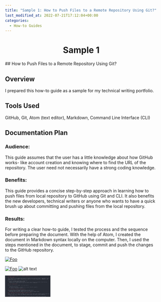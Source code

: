 ```yaml
---
title: "Sample 1: How to Push Files to a Remote Repository Using Git?"
last_modified_at: 2022-07-21T17:12:04+00:00
categories:
  - How-to Guides
---
```


<h1 align="center">Sample 1</h1>
## How to Push Files to a Remote Repository Using Git?

## Overview
I prepared this how-to guide as a sample for my technical writing portfolio.

## Tools Used
GitHub, Git, Atom (text editor), Markdown, Command Line Interface (CLI)

## Documentation Plan

### Audience:
This guide assumes that the user has a little knowledge about how GitHub works- like account creation and knowing where to find the URL of the repository. The user need not necessarily have a strong coding knowledge.

### Benefits:
This guide provides a concise step-by-step approach in learning how to push files from local repository to GitHub using Git and CLI. It also benefits the new developers, technical writers or anyone who wants to have a quick brush up about committing and pushing files from the local repository.

### Results:
For writing a clear how-to guide, I tested the process and the sequence before preparing the document. With the help of Atom, I created the document in Markdown syntax locally on the computer. Then, I used the steps mentioned in the document, to stage, commit and push the changes to the GitHub repository.

<a href="https://github.com/sahanaasaravanan/Github_documentation/blob/8125d88a806548079669d1e3db1403ab9fc41927/Uploading_with_GitCMD.md" rel="some text">![Foo](https://github.com/sahanaasaravanan/Github_documentation/blob/d62150862acad83b19cf6137b94e8af59c0dcca3/sample1.png)</a>

<a href="http://google.com.au/" rel="some text">![Foo](http://www.google.com.au/images/nav_logo7.png)</a>
![alt text](https://github.com/sahanaasaravanan/Github_documentation/blob/d62150862acad83b19cf6137b94e8af59c0dcca3/sample1.png)

<a href="https://github.com/sahanaasaravanan/Github_documentation/blob/8125d88a806548079669d1e3db1403ab9fc41927/Uploading_with_GitCMD.md"> <img alt="Qries" src="https://github.com/sahanaasaravanan/sahanaasaravanan.github.io/blob/7288c7329fac371ae27cda62570480d776cb7313/assets/images/how-to1.JPG" width="150" height="70">